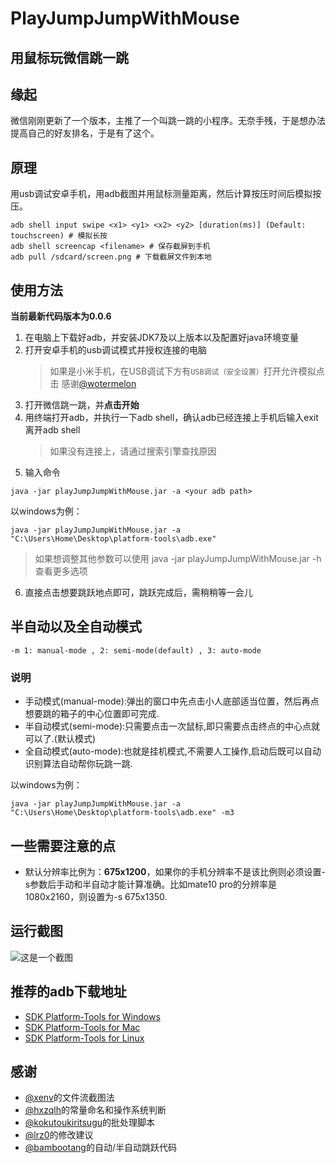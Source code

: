 # PlayJumpJumpWithMouse
用鼠标玩微信跳一跳
---
## 缘起
微信刚刚更新了一个版本，主推了一个叫跳一跳的小程序。无奈手残，于是想办法提高自己的好友排名，于是有了这个。

## 原理
用usb调试安卓手机，用adb截图并用鼠标测量距离，然后计算按压时间后模拟按压。
```
adb shell input swipe <x1> <y1> <x2> <y2> [duration(ms)] (Default: touchscreen) # 模拟长按
adb shell screencap <filename> # 保存截屏到手机
adb pull /sdcard/screen.png # 下载截屏文件到本地
```

## 使用方法 
**当前最新代码版本为0.0.6**
1. 在电脑上下载好adb，并安装JDK7及以上版本以及配置好java环境变量
2. 打开安卓手机的usb调试模式并授权连接的电脑
   >  如果是小米手机，在USB调试下方有``USB调试（安全设置）``打开允许模拟点击 感谢[@wotermelon](https://github.com/wotermelon)
3. 打开微信跳一跳，并**点击开始**
4. 用终端打开adb，并执行一下adb shell，确认adb已经连接上手机后输入exit离开adb shell
   > 如果没有连接上，请通过搜索引擎查找原因
5. 输入命令
```
java -jar playJumpJumpWithMouse.jar -a <your adb path>
```
以windows为例：
```
java -jar playJumpJumpWithMouse.jar -a "C:\Users\Home\Desktop\platform-tools\adb.exe"
```
   > 如果想调整其他参数可以使用 java -jar playJumpJumpWithMouse.jar -h 查看更多选项
6. 直接点击想要跳跃地点即可，跳跃完成后，需稍稍等一会儿

## 半自动以及全自动模式

```
-m 1: manual-mode , 2: semi-mode(default) , 3: auto-mode 
```
### 说明
* 手动模式(manual-mode):弹出的窗口中先点击小人底部适当位置，然后再点想要跳的箱子的中心位置即可完成.
* 半自动模式(semi-mode):只需要点击一次鼠标,即只需要点击终点的中心点就可以了.(默认模式)
* 全自动模式(auto-mode):也就是挂机模式,不需要人工操作,启动后既可以自动识别算法自动帮你玩跳一跳.

以windows为例：
```
java -jar playJumpJumpWithMouse.jar -a "C:\Users\Home\Desktop\platform-tools\adb.exe" -m3
```

## 一些需要注意的点
* 默认分辨率比例为：**675x1200**，如果你的手机分辨率不是该比例则必须设置-s参数后手动和半自动才能计算准确。比如mate10 pro的分辨率是1080x2160，则设置为-s 675x1350.

## 运行截图
![这是一个截图](https://github.com/easyworld/PlayJumpJumpWithMouse/raw/master/screenshot.png)

## 推荐的adb下载地址
* [SDK Platform-Tools for Windows](https://dl.google.com/android/repository/platform-tools-latest-windows.zip)
* [SDK Platform-Tools for Mac](https://dl.google.com/android/repository/platform-tools-latest-darwin.zip)
* [SDK Platform-Tools for Linux](https://dl.google.com/android/repository/platform-tools-latest-linux.zip)

## 感谢

* [@xenv](https://github.com/xenv)的文件流截图法
* [@hxzqlh](https://github.com/hxzqlh)的常量命名和操作系统判断
* [@kokutoukiritsugu](https://github.com/kokutoukiritsugu)的批处理脚本
* [@lrz0](https://github.com/lrz0)的修改建议
* [@bambootang](https://github.com/bambootang)的自动/半自动跳跃代码
